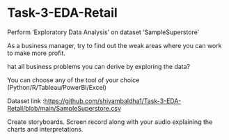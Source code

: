 # Task-3-EDA-Retail
Perform ‘Exploratory Data Analysis’ on dataset ‘SampleSuperstore’

As a business manager, try to find out the weak areas where you can work to make more profit.

hat all business problems you can derive by exploring the data?

You can choose any of the tool of your choice (Python/R/Tableau/PowerBI/Excel)

Dataset link :https://github.com/shivambaldha1/Task-3-EDA-Retail/blob/main/SampleSuperstore.csv

Create storyboards. Screen record along with your audio explaining the charts and interpretations.
